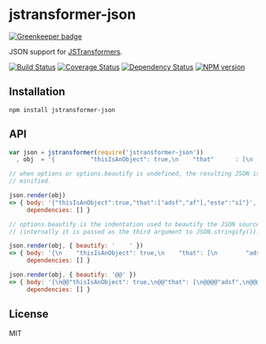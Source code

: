 # jstransformer-json

[![Greenkeeper badge](https://badges.greenkeeper.io/jstransformers/jstransformer-json.svg)](https://greenkeeper.io/)

JSON support for [JSTransformers](http://github.com/jstransformers).

[![Build Status](https://img.shields.io/travis/jstransformers/jstransformer-json/master.svg)](https://travis-ci.org/jstransformers/jstransformer-json)
[![Coverage Status](https://img.shields.io/codecov/c/github/jstransformers/jstransformer-json/master.svg)](https://codecov.io/gh/jstransformers/jstransformer-json)
[![Dependency Status](https://img.shields.io/david/jstransformers/jstransformer-json/master.svg)](http://david-dm.org/jstransformers/jstransformer-json)
[![NPM version](https://img.shields.io/npm/v/jstransformer-json.svg)](https://www.npmjs.org/package/jstransformer-json)

## Installation

    npm install jstransformer-json

## API

```js
var json = jstransformer(require('jstransformer-json'))
  , obj  = '{          "thisIsAnObject": true,\n    "that"      : [\n        "adsf","af"\n       ],\n    "este": "sí"\n}'

// when options or options.beautify is undefined, the resulting JSON is
// minified.

json.render(obj)
=> { body: '{"thisIsAnObject":true,"that":["adsf","af"],"este":"sí"}',
     dependencies: [] }

// options.beautify is the indentation used to beautify the JSON source
// (internally it is passed as the third argument to JSON.stringify()).

json.render(obj, { beautify: '    ' })
=> { body: '{\n    "thisIsAnObject": true,\n    "that": [\n        "adsf",\n        "af"\n    ],\n    "este": "sí"\n}',
     dependencies: [] }

json.render(obj, { beautify: '@@' })
=> { body: '{\n@@"thisIsAnObject": true,\n@@"that": [\n@@@@"adsf",\n@@@@"af"\n@@],\n@@"este": "sí"\n}',
     dependencies: [] }
```

## License

MIT
